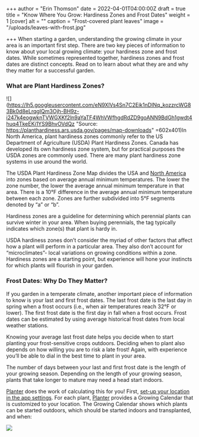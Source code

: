 +++
author = "Erin Thomson"
date = 2022-04-01T04:00:00Z
draft = true
title = "Know Where You Grow:  Hardiness Zones and Frost Dates"
weight = 1
[cover]
alt = ""
caption = "Frost-covered plant leaves"
image = "/uploads/leaves-with-frost.jpg"

+++
When starting a garden, understanding the growing climate in your area is an important first step. There are two key pieces of information to know about your local growing climate: your hardiness zone and frost dates. While sometimes represented together, hardiness zones and frost dates are distinct concepts. Read on to learn about what they are and why they matter for a successful garden.

### What are Plant Hardiness Zones?

![](https://lh5.googleusercontent.com/eN9XlVs4Sn7C2Eik1nDINq_kozzrcWG83Bk0d8eLrqgIQm3Ojh-BH9z-i247k4eogwknTVWGXKf2ln9aYaTF4WhVWfhgdRdZD9goANN9BdGh1gwdt4huq4TkeEKi1YS9BhvOVdQz "Source: https://planthardiness.ars.usda.gov/pages/map-downloads" =602x401)In North America, plant hardiness zones commonly refer to the US Department of Agriculture (USDA) Plant Hardiness Zones. Canada has developed its own hardiness zone system, but for practical purposes the USDA zones are commonly used. There are many plant hardiness zone systems in use around the world.

The USDA Plant Hardiness Zone Map divides the USA and [North America](https://gpsr.ars.usda.gov/phzm/md/northamerica.jpg) into zones based on average annual minimum temperatures. The lower the zone number, the lower the average annual minimum temperature in that area. There is a 10°F difference in the average annual minimum temperature between each zone. Zones are further subdivided into 5°F segments denoted by “a” or “b”.

Hardiness zones are a guideline for determining which perennial plants can survive winter in your area. When buying perennials, the tag typically indicates which zone(s) that plant is hardy in.

USDA hardiness zones don’t consider the myriad of other factors that affect how a plant will perform in a particular area. They also don’t account for “microclimates”- local variations on growing conditions within a zone. Hardiness zones are a starting point, but experience will hone your instincts for which plants will flourish in your garden.

### Frost Dates: Why Do They Matter?

If you garden in a temperate climate, another important piece of information to know is your last and first frost dates. The last frost date is the last day in spring when a frost occurs (i.e., when air temperatures reach 32°F or lower). The first frost date is the first day in fall when a frost occurs. Frost dates can be estimated by using average historical frost dates from local weather stations.

Knowing your average last frost date helps you decide when to start planting your frost-sensitive crops outdoors. Deciding when to plant also depends on how willing you are to risk a late frost! Again, with experience you’ll be able to dial in the best time to plant in your area.

The number of days between your last and first frost date is the length of your growing season. Depending on the length of your growing season, plants that take longer to mature may need a head start indoors.

[Planter](https://planter.garden/) does the work of calculating this for you! First, [set-up your location in the app settings](https://info.planter.garden/calendar). For each plant, [Planter](https://planter.garden/) provides a Growing Calendar that is customized to your location. The Growing Calendar shows which plants can be started outdoors, which should be started indoors and transplanted, and when:

![](/uploads/screenshot_20220331.jpg)
